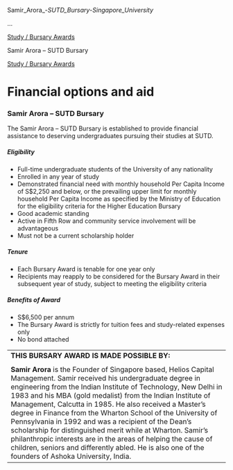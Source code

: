 Samir_Arora_-_SUTD_Bursary_-_Singapore_University_



…

 [Study / Bursary Awards](/admissions/undergraduate/financing-options-and-aid/financial-aid/study-bursary-awards) 

Samir Arora – SUTD Bursary

[Study / Bursary Awards](https://www.sutd.edu.sg/admissions/undergraduate/financing-options-and-aid/financial-aid/study-bursary-awards)

Financial options and aid
=========================

### Samir Arora – SUTD Bursary



The Samir Arora – SUTD Bursary is established to provide financial assistance to deserving undergraduates pursuing their studies at SUTD.



##### **Eligibility**



* Full-time undergraduate students of the University of any nationality
* Enrolled in any year of study
* Demonstrated financial need with monthly household Per Capita Income of S$2,250 and below, or the prevailing upper limit for monthly household Per Capita Income as specified by the Ministry of Education for the eligibility criteria for the Higher Education Bursary
* Good academic standing
* Active in Fifth Row and community service involvement will be advantageous
* Must not be a current scholarship holder


##### **Tenure**



* Each Bursary Award is tenable for one year only
* Recipients may reapply to be considered for the Bursary Award in their subsequent year of study, subject to meeting the eligibility criteria


##### **Benefits of Award**



* S$6,500 per annum
* The Bursary Award is strictly for tuition fees and study-related expenses only
* No bond attached


|  |
| --- |
| **THIS BURSARY AWARD IS MADE POSSIBLE BY:** |
|  |
| **Samir Arora** is the Founder of Singapore based, Helios Capital Management.   Samir received his undergraduate degree in engineering from the Indian Institute of Technology, New Delhi in 1983 and his MBA (gold medalist) from the Indian Institute of Management, Calcutta in 1985. He also received a Master’s degree in Finance from the Wharton School of the University of Pennsylvania in 1992 and was a recipient of the Dean’s scholarship for distinguished merit while at Wharton.    Samir’s philanthropic interests are in the areas of helping the cause of children, seniors and differently abled. He is also one of the founders of Ashoka University, India. |


